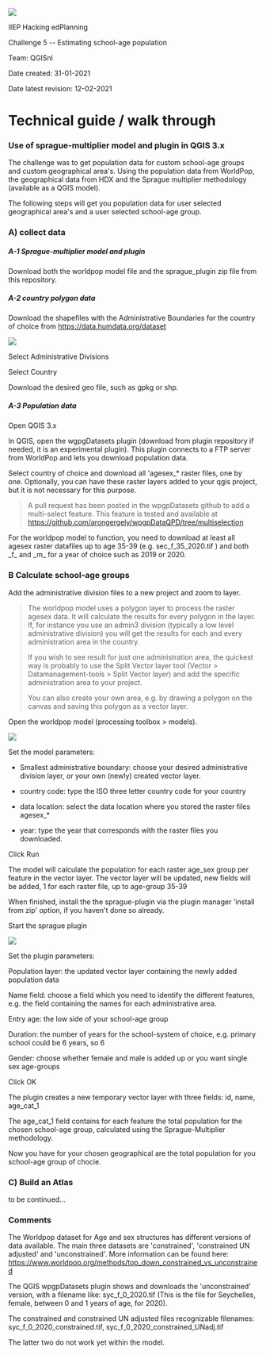 ![](iiep.jpg)

IIEP Hacking edPlanning

Challenge 5 -- Estimating school-age population

Team: QGISnl

Date created: 31-01-2021

Date latest revision: 12-02-2021



# Technical guide / walk through

### Use of sprague-multiplier model and plugin in QGIS 3.x

The challenge was to get population data for custom school-age groups and custom geographical area's. Using the population data from WorldPop, the geographical data from HDX and the Sprague multiplier methodology (available as a QGIS model).

The following steps will get you population data for user selected geographical area's and a user selected school-age group.



### A) collect data

##### A-1 Sprague-multiplier model and plugin

Download both the worldpop model file and the sprague_plugin zip file from this repository.

##### A-2 country polygon data

Download the shapefiles with the Administrative Boundaries for the country of choice from <https://data.humdata.org/dataset>

![](hdx.png)

Select Administrative Divisions

Select Country

Download the desired geo file, such as gpkg or shp.



##### A-3 Population data

Open QGIS 3.x

In QGIS, open the wgpgDatasets plugin (download from plugin repository if needed, it is an experimental plugin).  This plugin connects to a FTP server from WorldPop and lets you download population data.

Select country of choice and download all 'agesex\_\* raster files, one by one. Optionally, you can have these raster layers added to your qgis project, but it is not necessary for this purpose.

> A pull request has been posted in the wpgpDatasets github to add a multi-select feature. This feature is tested and available at <https://github.com/arongergely/wpgpDataQPD/tree/multiselection>

For the worldpop model to function, you need to download at least all agesex raster datafiles up to age 35-39 (e.g. sec_f\_35_2020.tif ) and both \_f\_ and \_m\_ for a year of choice such as 2019 or 2020.



### B Calculate school-age groups

Add the administrative division files to a new project and zoom to layer.

> The worldpop model uses a polygon layer to process the raster agesex data. It will calculate the results for every polygon in the layer. If, for instance you use an admin3 division (typically a low level administrative division) you will get the results for each and every administration area in the country.
>
> If you wish to see result for just one administration area, the quickest way is probably to use the Split Vector layer tool (Vector \> Datamanagement-tools \> Split Vector layer) and add the specific administration area to your project.
>
> You can also create your own area, e.g. by drawing a polygon on the canvas and saving this polygon as a vector layer.



Open the worldpop model (processing toolbox \> models).

![](model_param.png)

Set the model parameters:

-   Smallest administrative boundary: choose your desired administrative division layer, or your own (newly) created vector layer.
    
-   country code: type the ISO three letter country code for your country
    
-   data location: select the data location where you stored the raster files agesex\_\*
    
-   year: type the year that corresponds with the raster files you downloaded.

Click Run

The model will calculate the population for each raster age_sex group per feature in the vector layer. The vector layer will be updated, new fields will be added, 1 for each raster file, up to age-group 35-39 

When finished, install the the sprague-plugin via the plugin manager 'install from zip' option, if you haven't done so already.

Start the sprague plugin

![](sprague_plugin_param.png)

Set the plugin parameters:

Population layer: the updated vector layer containing the newly added population data 

Name field: choose a field which you need to identify the different features, e.g. the field containing the names for each administrative area.

Entry age: the low side of your school-age group

Duration: the number of years for the school-system of choice, e.g. primary school could be 6 years, so 6

Gender: choose whether female and male is added up or you want single sex age-groups

Click OK

The plugin creates a new temporary vector layer with three fields: id, name, age_cat_1

The age_cat_1 field contains for each feature the total population for the chosen school-age group, calculated using the Sprague-Multiplier methodology.



Now you have for your chosen geographical are the total population for you school-age group of chocie.



### C) Build an Atlas

to be continued...









### Comments

The Worldpop dataset for Age and sex structures has different versions of data available. The main three datasets are 'constrained', 'constrained UN adjusted' and 'unconstrained'. More information can be
found here: <https://www.worldpop.org/methods/top_down_constrained_vs_unconstrained>

The QGIS wpgpDatasets plugin shows and downloads the 'unconstrained' version, with a filename like: syc_f\_0_2020.tif  (This is the file for Seychelles, female, between 0 and 1 years of age, for 2020).

The constrained and constrained UN adjusted files recognizable filenames: syc_f\_0_2020_constrained.tif, syc_f\_0_2020_constrained_UNadj.tif

The latter two do not work yet within the model.
